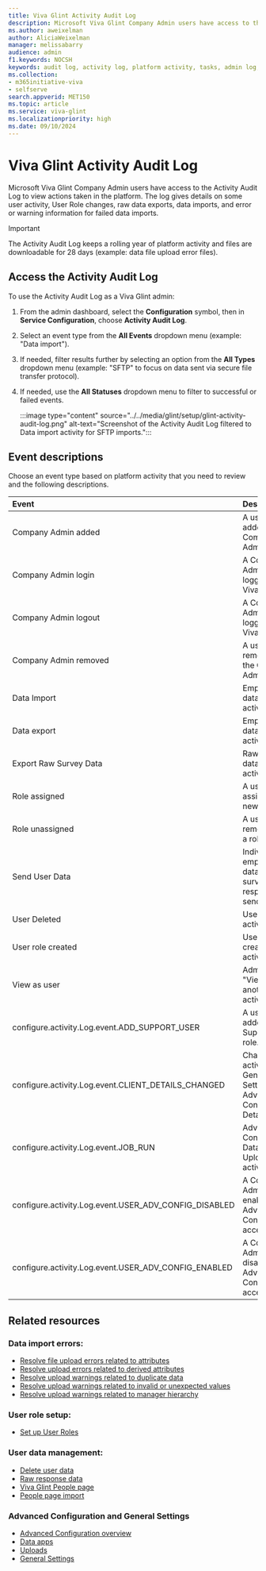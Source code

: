 ```yaml
---
title: Viva Glint Activity Audit Log
description: Microsoft Viva Glint Company Admin users have access to the Activity Audit Log to view actions taken in the platform.
ms.author: aweixelman
author: AliciaWeixelman
manager: melissabarry
audience: admin
f1.keywords: NOCSH
keywords: audit log, activity log, platform activity, tasks, admin log, activity audit log
ms.collection:  
- m365initiative-viva
- selfserve 
search.appverid: MET150 
ms.topic: article
ms.service: viva-glint
ms.localizationpriority: high
ms.date: 09/10/2024
---
```


# Viva Glint Activity Audit Log

Microsoft Viva Glint Company Admin users have access to the Activity Audit Log to view actions taken in the platform. The log gives details on some user activity, User Role changes, raw data exports, data imports, and error or warning information for failed data imports.

> [!IMPORTANT]
> The Activity Audit Log keeps a rolling year of platform activity and files are downloadable for 28 days (example: data file upload error files).

## Access the Activity Audit Log

To use the Activity Audit Log as a Viva Glint admin:

1. From the admin dashboard, select the **Configuration** symbol, then in **Service Configuration**, choose **Activity Audit Log**.
2. Select an event type from the **All Events** dropdown menu (example: "Data import").
3. If needed, filter results further by selecting an option from the **All Types** dropdown menu (example: "SFTP" to focus on data sent via secure file transfer protocol).
4. If needed, use the **All Statuses** dropdown menu to filter to successful or failed events.
   
   :::image type="content" source="../../media/glint/setup/glint-activity-audit-log.png" alt-text="Screenshot of the Activity Audit Log filtered to Data import activity for SFTP imports.":::

## Event descriptions

Choose an event type based on platform activity that you need to review and the following descriptions.

| Event  | Description  |
|:----------|:-----------|
| Company Admin added | A user was added to the Company Admin role. |
| Company Admin login | A Company Admin user logged into Viva Glint. |
| Company Admin logout | A Company Admin user logged out of Viva Glint. |
| Company Admin removed | A user was removed from the Company Admin role. |
| Data Import | Employee data import activity. |
| Data export | Employee data export activity. |
| Export Raw Survey Data | Raw response data export activity. |
| Role assigned | A user is assigned to a new role. |
| Role unassigned | A user is removed from a role. |
| Send User Data | Individual employee data and raw survey responses send activity. |
| User Deleted | User deletion activity. |
| User role created | User Role creation activity. |
| View as user | Admins' "View As" another user activity. |
| configure.activity.Log.event.ADD_SUPPORT_USER | A user was added to the Support User role. |
| configure.activity.Log.event.CLIENT_DETAILS_CHANGED | Change activity in General Settings or Advanced Configuration: Details. |
| configure.activity.Log.event.JOB_RUN | Advanced Configuration Data app and Upload activity. |
| configure.activity.Log.event.USER_ADV_CONFIG_DISABLED | A Company Admin user enabled Advanced Configuration access. |
| configure.activity.Log.event.USER_ADV_CONFIG_ENABLED | A Company Admin user disabled Advanced Configuration access. |

## Related resources

### Data import errors:

- [Resolve file upload errors related to attributes](/viva/troubleshoot/glint/data-file-upload/fix-upload-attributes-errors?toc=%2Fviva%2Fglint%2Ftoc.json&bc=%2Fviva%2Fbreadcrumb%2Ftoc.json)
- [Resolve upload errors related to derived attributes](/viva/troubleshoot/glint/data-file-upload/fix-upload-derivation-errors?toc=%2Fviva%2Fglint%2Ftoc.json&bc=%2Fviva%2Fbreadcrumb%2Ftoc.json)
- [Resolve upload warnings related to duplicate data](/viva/troubleshoot/glint/data-file-upload/fix-upload-duplicate-data-warnings?toc=%2Fviva%2Fglint%2Ftoc.json&bc=%2Fviva%2Fbreadcrumb%2Ftoc.json)
- [Resolve upload warnings related to invalid or unexpected values](/viva/troubleshoot/glint/data-file-upload/fix-upload-invalid-unexpected-values-warnings?toc=%2Fviva%2Fglint%2Ftoc.json&bc=%2Fviva%2Fbreadcrumb%2Ftoc.json)
- [Resolve upload warnings related to manager hierarchy](/viva/troubleshoot/glint/data-file-upload/fix-upload-manager-hierarchy-warnings?toc=%2Fviva%2Fglint%2Ftoc.json&bc=%2Fviva%2Fbreadcrumb%2Ftoc.json)

### User role setup:

- [Set up User Roles](/viva/glint/setup/set-up-user-roles)

### User data management:

- [Delete user data](/viva/glint/setup/delete-user-data)
- [Raw response data](/viva/glint/setup/employee-raw-data-export)
- [Viva Glint People page](/viva/glint/setup/people-page)
- [People page import](/viva/glint/setup/upload-employee-attributes)

### Advanced Configuration and General Settings

- [Advanced Configuration overview](/viva/glint/setup/understand-advanced-configuration)
- [Data apps](/viva/glint/setup/glint-data-apps)
- [Uploads](/viva/glint/setup/advanced-config-uploads)
- [General Settings](/viva/glint/setup/manage-general-settings)
